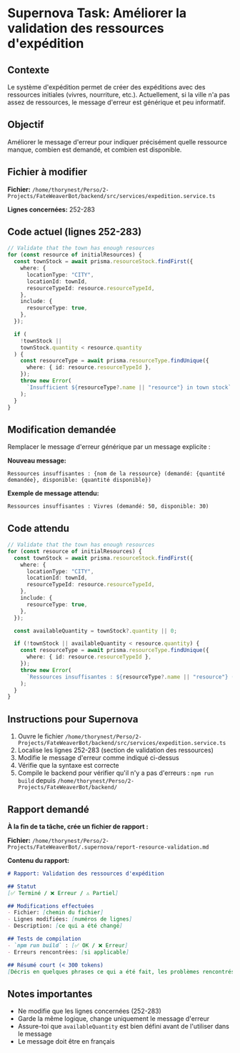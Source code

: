 # Supernova Task: Améliorer la validation des ressources d'expédition

## Contexte

Le système d'expédition permet de créer des expéditions avec des ressources initiales (vivres, nourriture, etc.). Actuellement, si la ville n'a pas assez de ressources, le message d'erreur est générique et peu informatif.

## Objectif

Améliorer le message d'erreur pour indiquer précisément quelle ressource manque, combien est demandé, et combien est disponible.

## Fichier à modifier

**Fichier:** `/home/thorynest/Perso/2-Projects/FateWeaverBot/backend/src/services/expedition.service.ts`

**Lignes concernées:** 252-283

## Code actuel (lignes 252-283)

```typescript
// Validate that the town has enough resources
for (const resource of initialResources) {
  const townStock = await prisma.resourceStock.findFirst({
    where: {
      locationType: "CITY",
      locationId: townId,
      resourceTypeId: resource.resourceTypeId,
    },
    include: {
      resourceType: true,
    },
  });

  if (
    !townStock ||
    townStock.quantity < resource.quantity
  ) {
    const resourceType = await prisma.resourceType.findUnique({
      where: { id: resource.resourceTypeId },
    });
    throw new Error(
      `Insufficient ${resourceType?.name || "resource"} in town stock`
    );
  }
}
```

## Modification demandée

Remplacer le message d'erreur générique par un message explicite :

**Nouveau message:**
```
Ressources insuffisantes : {nom de la ressource} (demandé: {quantité demandée}, disponible: {quantité disponible})
```

**Exemple de message attendu:**
```
Ressources insuffisantes : Vivres (demandé: 50, disponible: 30)
```

## Code attendu

```typescript
// Validate that the town has enough resources
for (const resource of initialResources) {
  const townStock = await prisma.resourceStock.findFirst({
    where: {
      locationType: "CITY",
      locationId: townId,
      resourceTypeId: resource.resourceTypeId,
    },
    include: {
      resourceType: true,
    },
  });

  const availableQuantity = townStock?.quantity || 0;

  if (!townStock || availableQuantity < resource.quantity) {
    const resourceType = await prisma.resourceType.findUnique({
      where: { id: resource.resourceTypeId },
    });
    throw new Error(
      `Ressources insuffisantes : ${resourceType?.name || "resource"} (demandé: ${resource.quantity}, disponible: ${availableQuantity})`
    );
  }
}
```

## Instructions pour Supernova

1. Ouvre le fichier `/home/thorynest/Perso/2-Projects/FateWeaverBot/backend/src/services/expedition.service.ts`
2. Localise les lignes 252-283 (section de validation des ressources)
3. Modifie le message d'erreur comme indiqué ci-dessus
4. Vérifie que la syntaxe est correcte
5. Compile le backend pour vérifier qu'il n'y a pas d'erreurs : `npm run build` depuis `/home/thorynest/Perso/2-Projects/FateWeaverBot/backend/`

## Rapport demandé

**À la fin de ta tâche, crée un fichier de rapport :**

**Fichier:** `/home/thorynest/Perso/2-Projects/FateWeaverBot/.supernova/report-resource-validation.md`

**Contenu du rapport:**

```markdown
# Rapport: Validation des ressources d'expédition

## Statut
[✅ Terminé / ❌ Erreur / ⚠️ Partiel]

## Modifications effectuées
- Fichier: [chemin du fichier]
- Lignes modifiées: [numéros de lignes]
- Description: [ce qui a été changé]

## Tests de compilation
- `npm run build` : [✅ OK / ❌ Erreur]
- Erreurs rencontrées: [si applicable]

## Résumé court (< 300 tokens)
[Décris en quelques phrases ce qui a été fait, les problèmes rencontrés, et le résultat final]
```

## Notes importantes

- Ne modifie que les lignes concernées (252-283)
- Garde la même logique, change uniquement le message d'erreur
- Assure-toi que `availableQuantity` est bien défini avant de l'utiliser dans le message
- Le message doit être en français
